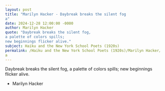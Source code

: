 ```yaml
---
layout: post
title: "Marilyn Hacker - Daybreak breaks the silent fog 
a"
date: 2024-12-28 12:00:00 -0000
author: Marilyn Hacker
quote: "Daybreak breaks the silent fog, 
a palette of colors spills; 
new beginnings flicker alive."
subject: Haiku and the New York School Poets (1920s)
permalink: /Haiku and the New York School Poets (1920s)/Marilyn Hacker/Marilyn Hacker - Daybreak breaks the silent fog 
a
---
```


Daybreak breaks the silent fog, 
a palette of colors spills; 
new beginnings flicker alive.

- Marilyn Hacker
